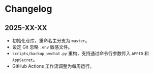 # Changelog

## 2025-XX-XX

- 初始化仓库，重命名主分支为 `master`。
- 设定 Git 忽略 `.env` 敏感文件。
- `scripts/backup_wechat.py` 重构，支持通过命令行参数传入 `APPID` 和 `AppSecret`。
- GitHub Actions 工作流调整为每周运行。
